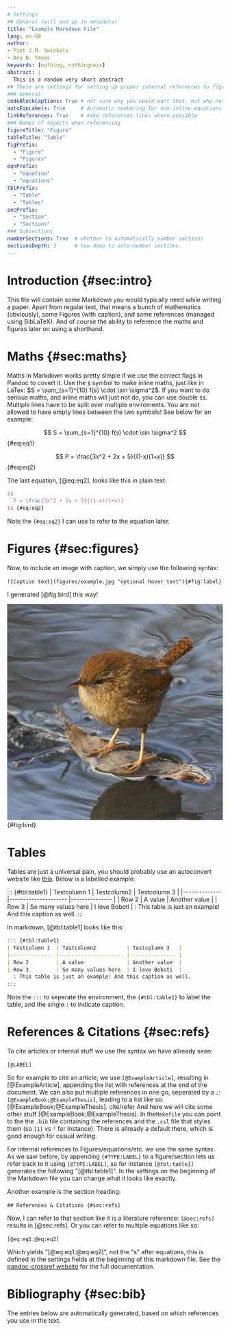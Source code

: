 ```yaml
---
# Settings
## General (will end up in metadata)
title: "Example Markdown File"
lang: en-GB
author:
- Piet J.M. Swinkels
- Ano N. Ymous
keywords: [nothing, nothingness]
abstract: |
  This is a random very short abstract
## These are settings for setting up proper internal references to figures and stuff:
### General
codeBlockCaptions: True # not sure why you would want that, but why not.
autoEqnLabels: True     # Automatic numbering for non-inline equations
linkReferences: True    # make references links where possible
### Names of objects when referencing
figureTitle: "Figure"
tableTitle: "Table"
figPrefix: 
  - "Figure"
  - "Figures"
eqnPrefix: 
  - "equation"
  - "equations"
tblPrefix: 
  - "Table"
  - "Tables"
secPrefix: 
  - "section"
  - "Sections"
### Subsections
numberSections: True  # whether to automatically number sections
sectionsDepth: 3      # how deep to auto-number sections.
---
```

# Introduction {#sec:intro}

This file will contain some Markdown you would typically need while writing a paper. Apart from regular text, that means a bunch of mathematics (obviously), some Figures (with caption), and some references (managed using BibLaTeX). And of course the ability to reference the maths and figures later on using a shorthand.

# Maths {#sec:maths}

Maths in Markdown works pretty simple if we use the correct flags in Pandoc to covert it. Use the `$` symbol to make inline maths, just like in LaTex: $S = \sum_{s=1}^{10} f(s) \cdot \sin \sigma^2$. If you want to do serious maths, and inline maths will just not do, you can use double `$$`. Multiple lines have to be split over multiple enviroments. You are not allowed to have empty lines between the two symbols! See below for an example:

$$
  S = \sum_{s=1}^{10} f(s) \cdot \sin \sigma^2
$$ {#eq:eq1}

$$
  P = \frac{3x^2 + 2x + 5}{(1-x)(1+x)}
$$ {#eq:eq2}

The last equation, [@eq:eq2], looks like this in plain text:

``` latex
$$
  P = \frac{3x^2 + 2x + 5}{(1-x)(1+x)}
$$ {#eq:eq2}
```

Note the `{#eq:eq2}` I can use to refer to the equation later.

# Figures {#sec:figures}

Now, to include an image with caption, we simply use the following syntax:

`![Caption text](figures/example.jpg "optional hover text"){#fig:label}`

I generated [@fig:bird] this way!

![After taking a few surfing lessons, William thought that maybe losing full custody of his kids wasn’t that bad.](figures/surfbird.jpg "After taking a few surfing lessons, William thought that maybe losing full custody of his kids wasn’t that bad."){#fig:bird}

# Tables

Tables are just a universal pain, you should probably use an autoconvert website like [this](www.tablesgenerator.com). Below is a labelled example:

::: {#tbl:table1}
| Testcolumn 1  | Testcolumn2          | Testcolumn 3   |
|-------------- |--------------------- |--------------- |
| Row 2         | A value              | Another value  |
| Row 3         | So many values here  | I love Boboti  |
  : This table is just an example! And this caption as well.
:::

In markdown, [@tbl:table1] looks like this:

``` markdown
::: {#tbl:table1}
| Testcolumn 1  | Testcolumn2          | Testcolumn 3   |
|-------------- |--------------------- |--------------- |
| Row 2         | A value              | Another value  |
| Row 3         | So many values here  | I love Boboti  |
  : This table is just an example! And this caption as well.
:::
```

Note the `:::` to seperate the environment, the `{#tbl:table1}` to label the table, and the single `:` to indicate caption.


# References & Citations {#sec:refs}

To cite articles or internal stuff we use the syntax we have allready seen:

`[@LABEL]`

So for example to cite an article, we use `[@ExampleArticle]`, resulting in [@ExampleArticle], appending the list with references at the end of the document. We can also put multiple references in one go, seperated by a `;`: `[@ExampleBook;@ExampleThesis]`, leading to a list like so: [@ExampleBook;@ExampleThesis]. cite/refer And here we will cite some other stuff [@ExampleBook;@ExampleThesis]. In the`Makefile` you can point to the the `.bib` file containing the references and the `.csl` file that styles them (so `[1]` vs `¹` for instance). There is allready a default there, which is good enough for casual writing.

For internal references to Figures/equations/etc. we use the same syntax. As we saw before, by appending `{#TYPE:LABEL}` to a figure/section lets us refer back to it using
`[@TYPE:LABEL]`, so for instance `[@tbl:table1]` generates the following "[@tbl:table1]". In the settings on the beginning of the Markdown file you can change what it looks like exactly.

Another example is the section heading:

`## References & Citations {#sec:refs}`

Now, I can refer to that section like it is a literature reference: `[@sec:refs]` results in [@sec:refs]. Or you can refer to multiple equations like so:

`[@eq:eq1;@eq:eq2]`

Which yields "[@eq:eq1;@eq:eq2]", not the "s" after equations, this is defined in the settings fields at the beginning of this markdown file. See the [pandoc-crossref website](https://lierdakil.github.io/pandoc-crossref) for the full documentation.

# Bibliography {#sec:bib}

The entries below are automatically generated, based on which references you use in the text.
